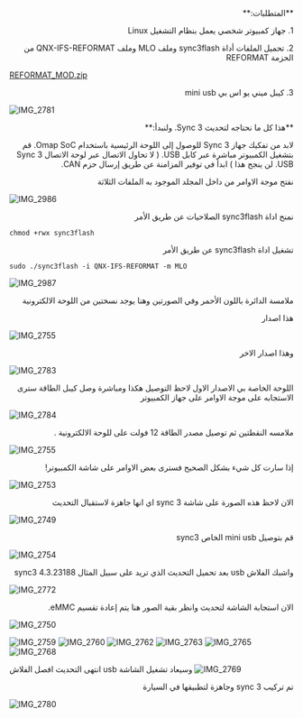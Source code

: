 <p dir="rtl">**المتطلبات:**</p>

<p dir="rtl"> 1. جهاز كمبيوتر شخصي يعمل بنظام التشغيل Linux</p>
<p dir="rtl">2. تحميل الملفات أداة sync3flash
وملف MLO وملف QNX-IFS-REFORMAT من الحزمة REFORMAT 
</p>

<p dir="rtl">  </p>

[REFORMAT_MOD.zip](https://github.com/user-attachments/files/16947866/REFORMAT.MOD.zip) 

<p dir="rtl">3. كيبل ميني يو اس بي mini usb </p>


![IMG_2781](https://github.com/user-attachments/assets/599dc04d-856f-4b08-83f3-ef539d94d8de)

<p dir="rtl"> **هذا كل ما نحتاجه لتحديث Sync 3. ولنبدأ:** </p>

<p dir="rtl">
لابد من تفكيك جهاز Sync 3 للوصول إلى اللوحة الرئيسية باستخدام Omap SoC.
 قم بتشغيل الكمبيوتر مباشرة عبر كابل USB. ( لا تحاول الاتصال عبر لوحة الاتصال Sync 3 USB. لن ينجح هذا ) ابدأ في توفير المزامنة عن طريق إرسال حزم CAN.
</p>

<p dir="rtl">نفتح موجة الاوامر من داخل المجلد الموجود به الملفات الثلاثة</p>

 <p dir="rtl">

![IMG_2986](https://github.com/user-attachments/assets/6dad34fe-f795-4fa4-a0bd-3dd7e9349213)

 </p>

<p dir="rtl"> نمنح اداة sync3flash الصلاحيات عن طريق الأمر </p>

`chmod +rwx sync3flash `

 <p dir="rtl">
تشغيل اداة  sync3flash عن طريق الأمر
 </p>

`sudo ./sync3flash -i QNX-IFS-REFORMAT -m MLO`

<p dir="rtl">

![IMG_2987](https://github.com/user-attachments/assets/bc0b788e-9887-4169-8902-7f7a8443942e)

 </p>

<p dir="rtl">
ملامسة الدائرة باللون الأحمر وفي الصورتين وهنا يوجد نسختين من اللوحة الالكترونية</p>
<p dir="rtl"> هذا اصدار</p>
 
![IMG_2755](https://github.com/user-attachments/assets/73635efe-b57c-4ed1-9644-6037929ac24d)

<p dir="rtl"> وهذا اصدار الاخر</p>

![IMG_2783](https://github.com/user-attachments/assets/0307490b-c557-42ec-a759-9a9130b7b553) 

<p dir="rtl">اللوحة الخاصة بي الاصدار الاول لاحظ التوصيل هكذا ومباشرة وصل كيبل الطاقة سترى الاستجابه على موجة الاوامر على جهاز الكمبيوتر</p>

![IMG_2784](https://github.com/user-attachments/assets/cfdec8fd-cd83-4f39-95a9-d56eb22fbd64) 

<p dir="rtl">ملامسه النقطتين ثم توصيل مصدر الطاقة 12 فولت على للوحة الالكترونية .</p>

![IMG_2755](https://github.com/user-attachments/assets/735c1466-de95-4bcd-a12f-be298ac5a305)

<p dir="rtl"> إذا سارت كل شيء بشكل الصحيح فسترى بعض الاوامر على شاشة الكمبيوتر! </p>

![IMG_2753](https://github.com/user-attachments/assets/56cdc9f7-a68d-4b40-9fba-a38e8b1354f1)

<p dir="rtl"> الان لاحظ هذه الصورة على شاشة sync 3 اي انها جاهزة لاستقبال التحديث</p>

![IMG_2749](https://github.com/user-attachments/assets/a3273e6c-9cfb-48ce-a44e-9fc921da5faa)

<p dir="rtl"> قم بتوصيل mini usb الخاص sync3 </p>

![IMG_2754](https://github.com/user-attachments/assets/37ba2573-83f2-47bc-b1e4-527fb9145d66)

<p dir="rtl"> واشبك الفلاش usb بعد تحميل التحديث الذي تريد
على سبيل المثال sync3 4.3.23188 </p>

![IMG_2772](https://github.com/user-attachments/assets/6fcbddaf-4a89-459c-87f3-0e59fb6e4073)


<p dir="rtl">الان استجابة الشاشة لتحديث وانظر بقية الصور 
 هنا يتم إعادة تقسيم eMMC. </p>

![IMG_2750](https://github.com/user-attachments/assets/398e1f8b-bc3e-4caf-bd18-2c93e3e8d17d)

![IMG_2759](https://github.com/user-attachments/assets/3ae93936-91c8-423e-999f-9d4296ff703f)
![IMG_2760](https://github.com/user-attachments/assets/13bd48db-7446-4258-9dcd-f77c771777dc)
![IMG_2762](https://github.com/user-attachments/assets/43acbaa2-fad5-4b05-aa20-e905de1570b0)
![IMG_2763](https://github.com/user-attachments/assets/70bf8255-951f-432d-8e0f-57a67cf014d5)
![IMG_2765](https://github.com/user-attachments/assets/997a0e2e-43b6-46bd-b529-5448e8d1fc90)
![IMG_2768](https://github.com/user-attachments/assets/99924c3a-c8f4-4f51-8b29-946b9f4fd550)

انتهى التحديث افصل الفلاش usb وسيعاد تشغيل الشاشة 
![IMG_2769](https://github.com/user-attachments/assets/ce6d324a-015c-46b2-8b37-760d6efe7bbc)

<p dir="rtl"> تم تركيب sync 3 وجاهزة لتطبيقها في السيارة </p>

![IMG_2780](https://github.com/user-attachments/assets/d1999d74-7d6d-4b74-9304-d41fbb43d7f8)
